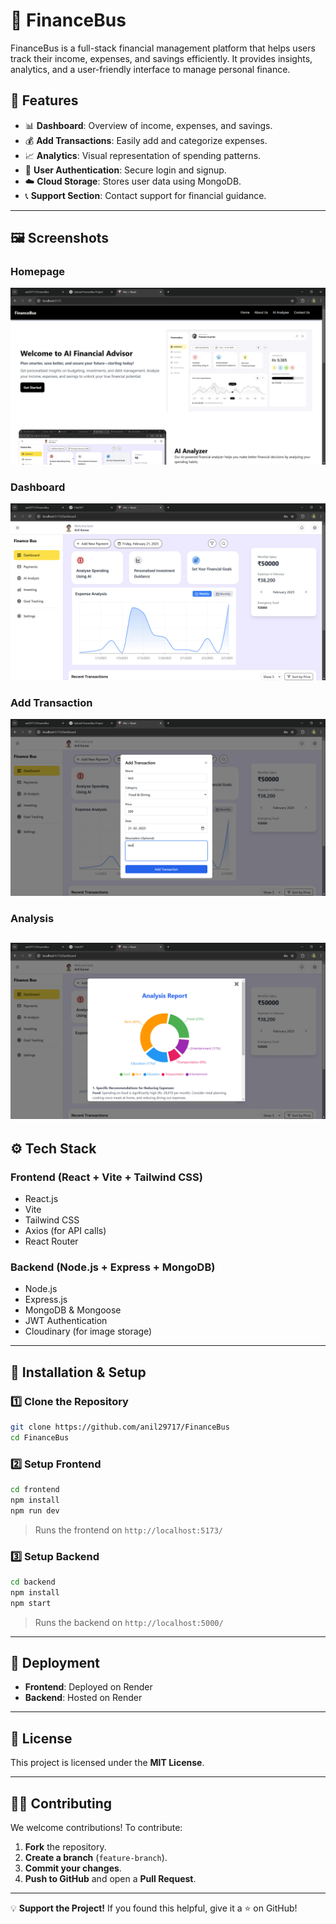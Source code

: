 # 🚀 FinanceBus

FinanceBus is a full-stack financial management platform that helps users track their income, expenses, and savings efficiently. It provides insights, analytics, and a user-friendly interface to manage personal finance.

## 🌟 Features
- 📊 **Dashboard**: Overview of income, expenses, and savings.
- 💰 **Add Transactions**: Easily add and categorize expenses.
- 📈 **Analytics**: Visual representation of spending patterns.
- 🔐 **User Authentication**: Secure login and signup.
- ☁️ **Cloud Storage**: Stores user data using MongoDB.
- 📞 **Support Section**: Contact support for financial guidance.

---

## 🖼️ Screenshots
### **Homepage**
![Homepage](/financeMe/public/screenshot/Vite%20+%20React%20-%20Google%20Chrome%2021-02-2025%2009_54_21.png)

### **Dashboard**
![Dashboard](/financeMe/public/screenshot/Vite%20+%20React%20-%20Google%20Chrome%2021-02-2025%2009_42_08.png)

### **Add Transaction**
![Add Transaction](/financeMe/public/screenshot/Vite%20+%20React%20-%20Google%20Chrome%2021-02-2025%2009_55_21.png)

### **Analysis**
![Analysis](/financeMe/public/screenshot/Vite%20+%20React%20-%20Google%20Chrome%2021-02-2025%2009_44_09.png)
---

## ⚙️ Tech Stack
### **Frontend** (React + Vite + Tailwind CSS)
- React.js
- Vite
- Tailwind CSS
- Axios (for API calls)
- React Router

### **Backend** (Node.js + Express + MongoDB)
- Node.js
- Express.js
- MongoDB & Mongoose
- JWT Authentication
- Cloudinary (for image storage)

---

## 🔧 Installation & Setup

### **1️⃣ Clone the Repository**
```sh
git clone https://github.com/anil29717/FinanceBus
cd FinanceBus
```

### **2️⃣ Setup Frontend**
```sh
cd frontend
npm install
npm run dev
```
> Runs the frontend on `http://localhost:5173/`

### **3️⃣ Setup Backend**
```sh
cd backend
npm install
npm start
```
> Runs the backend on `http://localhost:5000/`

---

## 🚀 Deployment
- **Frontend**: Deployed on Render
- **Backend**: Hosted on Render

---

## 📜 License
This project is licensed under the **MIT License**.

---

## 👨‍💻 Contributing
We welcome contributions! To contribute:
1. **Fork** the repository.
2. **Create a branch** (`feature-branch`).
3. **Commit your changes**.
4. **Push to GitHub** and open a **Pull Request**.

---

💡 **Support the Project!** If you found this helpful, give it a ⭐ on GitHub!
